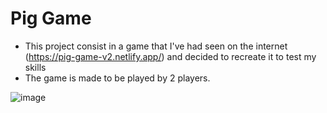 # Pig Game
- This project consist in a game that I've had seen on the internet (https://pig-game-v2.netlify.app/) and decided to recreate it to test my skills
- The game is made to be played by 2 players.

![image](https://user-images.githubusercontent.com/67165243/218474512-0e077c63-7982-4e7f-94a4-64fa9169e0fd.png)
